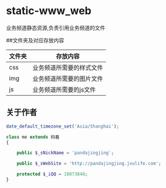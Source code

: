 # static-www_web

业务频道静态资源,负责引用业务频道的文件

##文件夹及对应存放内容

文件夹|存放内容
----|----
css|业务频道所需要的样式文件
img|业务频道所需要的图片文件
js|业务频道所需要的js文件

## 关于作者

```php
date_default_timezone_set('Asia/Shanghai');

class me extends 码畜
{

    public $_sNickName = 'pandajingjing';

    public $_sWebSite = 'http://pandajingjing.jxulife.com';

    protected $_iQQ = 18073848;
}
```